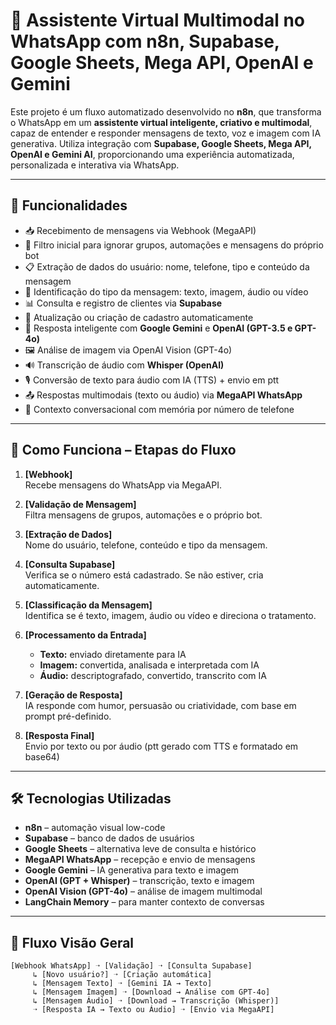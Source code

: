 # 🤖 Assistente Virtual Multimodal no WhatsApp com n8n, Supabase, Google Sheets, Mega API, OpenAI e Gemini

Este projeto é um fluxo automatizado desenvolvido no **n8n**, que transforma o WhatsApp em um **assistente virtual inteligente, criativo e multimodal**, capaz de entender e responder mensagens de texto, voz e imagem com IA generativa. Utiliza integração com **Supabase, Google Sheets, Mega API, OpenAI e Gemini AI**, proporcionando uma experiência automatizada, personalizada e interativa via WhatsApp.

---

## 🚀 Funcionalidades

- 📥 Recebimento de mensagens via Webhook (MegaAPI)
- 🧹 Filtro inicial para ignorar grupos, automações e mensagens do próprio bot
- 📋 Extração de dados do usuário: nome, telefone, tipo e conteúdo da mensagem
- 🧠 Identificação do tipo da mensagem: texto, imagem, áudio ou vídeo
- 📊 Consulta e registro de clientes via **Supabase**
- 📝 Atualização ou criação de cadastro automaticamente
- 🤖 Resposta inteligente com **Google Gemini** e **OpenAI (GPT-3.5 e GPT-4o)**
- 🖼️ Análise de imagem via OpenAI Vision (GPT-4o)
- 🔊 Transcrição de áudio com **Whisper (OpenAI)**
- 🎙️ Conversão de texto para áudio com IA (TTS) + envio em ptt
- 📤 Respostas multimodais (texto ou áudio) via **MegaAPI WhatsApp**
- 🧠 Contexto conversacional com memória por número de telefone

---

## 🧠 Como Funciona – Etapas do Fluxo

1. **[Webhook]**  
   Recebe mensagens do WhatsApp via MegaAPI.

2. **[Validação de Mensagem]**  
   Filtra mensagens de grupos, automações e o próprio bot.

3. **[Extração de Dados]**  
   Nome do usuário, telefone, conteúdo e tipo da mensagem.

4. **[Consulta Supabase]**  
   Verifica se o número está cadastrado. Se não estiver, cria automaticamente.

5. **[Classificação da Mensagem]**  
   Identifica se é texto, imagem, áudio ou vídeo e direciona o tratamento.

6. **[Processamento da Entrada]**  
   - **Texto:** enviado diretamente para IA  
   - **Imagem:** convertida, analisada e interpretada com IA  
   - **Áudio:** descriptografado, convertido, transcrito com IA

7. **[Geração de Resposta]**  
   IA responde com humor, persuasão ou criatividade, com base em prompt pré-definido.

8. **[Resposta Final]**  
   Envio por texto ou por áudio (ptt gerado com TTS e formatado em base64)

---

## 🛠️ Tecnologias Utilizadas

- **n8n** – automação visual low-code  
- **Supabase** – banco de dados de usuários  
- **Google Sheets** – alternativa leve de consulta e histórico  
- **MegaAPI WhatsApp** – recepção e envio de mensagens  
- **Google Gemini** – IA generativa para texto e imagem  
- **OpenAI (GPT + Whisper)** – transcrição, texto e imagem  
- **OpenAI Vision (GPT-4o)** – análise de imagem multimodal  
- **LangChain Memory** – para manter contexto de conversas  

---

## 🧩 Fluxo Visão Geral

```
[Webhook WhatsApp] ➝ [Validação] ➝ [Consulta Supabase]  
     ↳ [Novo usuário?] ➝ [Criação automática]  
     ↳ [Mensagem Texto] ➝ [Gemini IA → Texto]  
     ↳ [Mensagem Imagem] ➝ [Download → Análise com GPT-4o]  
     ↳ [Mensagem Áudio] ➝ [Download → Transcrição (Whisper)]  
     ➝ [Resposta IA → Texto ou Áudio] ➝ [Envio via MegaAPI]
```
